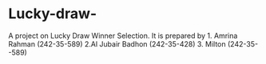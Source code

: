 # Lucky-draw-
A project on Lucky Draw Winner Selection. It is prepared by 1. Amrina Rahman (242-35-589) 2.Al Jubair Badhon (242-35-428) 3. Milton (242-35--589) 

